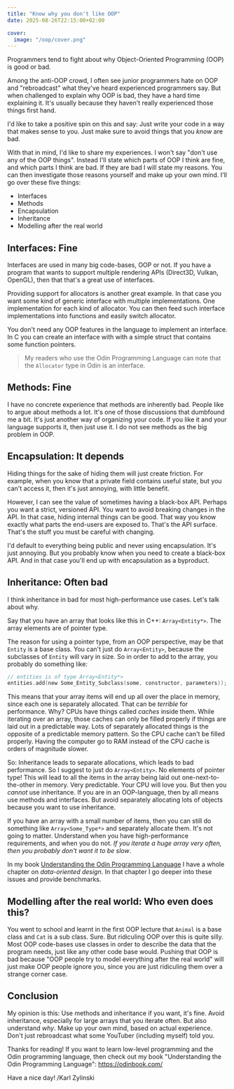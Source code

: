 ```yaml
---
title: "Know why you don't like OOP"
date: 2025-08-26T22:15:00+02:00

cover:
  image: "/oop/cover.png"
---
```


Programmers tend to fight about why Object-Oriented Programming (OOP) is good or bad.

Among the anti-OOP crowd, I often see junior programmers hate on OOP and "rebroadcast" what they've heard experienced programmers say. But when challenged to explain why OOP is bad, they have a hard time explaining it. It's usually because they haven't really experienced those things first hand.

I'd like to take a positive spin on this and say: Just write your code in a way that makes sense to you. Just make sure to avoid things that you _know_ are bad.

With that in mind, I'd like to share my experiences. I won't say "don't use any of the OOP things". Instead I'll state which parts of OOP I think are fine, and which parts I think are bad. If they are bad I will state my reasons. You can then investigate those reasons yourself and make up your own mind. I'll go over these five things:

- Interfaces
- Methods
- Encapsulation
- Inheritance
- Modelling after the real world

## Interfaces: Fine
Interfaces are used in many big code-bases, OOP or not. If you have a program that wants to support multiple rendering APIs (Direct3D, Vulkan, OpenGL), then that that's a great use of interfaces.

Providing support for allocators is another great example. In that case you want some kind of generic interface with multiple implementations. One implementation for each kind of allocator. You can then feed such interface implementations into functions and easily switch allocator.

You don't need any OOP features in the language to implement an interface. In C you can create an interface with with a simple struct that contains some function pointers.

> My readers who use the Odin Programming Language can note that the `Allocator` type in Odin is an interface.

## Methods: Fine
I have no concrete experience that methods are inherently bad. People like to argue about methods a lot. It's one of those discussions that dumbfound me a bit. It's just another way of organizing your code. If you like it and your language supports it, then just use it. I do not see methods as the big problem in OOP.

## Encapsulation: It depends
Hiding things for the sake of hiding them will just create friction. For example, when you know that a private field contains useful state, but you can't access it, then it's just annoying, with little benefit.

However, I can see the value of sometimes having a black-box API. Perhaps you want a strict, versioned API. You want to avoid breaking changes in the API. In that case, hiding internal things can be good. That way you know exactly what parts the end-users are exposed to. That's the API surface. That's the stuff you must be careful with changing.

I'd default to everything being public and never using encapsulation. It's just annoying. But you probably know when you need to create a black-box API. And in that case you'll end up with encapsulation as a byproduct.

## Inheritance: Often bad
I think inheritance in bad for most high-performance use cases. Let's talk about why.

Say that you have an array that looks like this in C++: `Array<Entity*>`. The array elements are of pointer type.

The reason for using a pointer type, from an OOP perspective, may be that `Entity` is a base class. You can't just do `Array<Entity>`, because the subclasses of `Entity` will vary in size. So in order to add to the array, you probably do something like:
```C
// entities is of type Array<Entity*>
entities.add(new Some_Entity_Subclass(some, constructor, parameters));
```

This means that your array items will end up all over the place in memory, since each one is separately allocated. That can be _terrible_ for performance. Why? CPUs have things called _caches_ inside them. While iterating over an array, those caches can only be filled properly if things are laid out in a predictable way. Lots of separately allocated things is the opposite of a predictable memory pattern. So the CPU cache can't be filled properly. Having the computer go to RAM instead of the CPU cache is orders of magnitude slower.

So: Inheritance leads to separate allocations, which leads to bad performance. So I suggest to just do `Array<Entity>`. No elements of pointer type! This will lead to all the items in the array being laid out one-next-to-the-other in memory. Very predictable. Your CPU will love you. But then you _cannot_ use inheritance. If you are in an OOP-language, then by all means use methods and interfaces. But avoid separately allocating lots of objects because you want to use inheritance.

If you have an array with a small number of items, then you can still do something like `Array<Some_Type*>` and separately allocate them. It's not going to matter. Understand when you have high-performance requirements, and when you do not. _If you iterate a huge array very often, then you probably don't want it to be slow_.

In my book [Understanding the Odin Programming Language](https://odinbook.com/) I have a whole chapter on _data-oriented design_. In that chapter I go deeper into these issues and provide benchmarks.

## Modelling after the real world: Who even does this?

You went to school and learnt in the first OOP lecture that `Animal` is a base class and `Cat` is a sub class. Sure. But ridiculing OOP over this is quite silly. Most OOP code-bases use classes in order to describe the data that the program needs, just like any other code base would. Pushing that OOP is bad because "OOP people try to model everything after the real world" will just make OOP people ignore you, since you are just ridiculing them over a strange corner case.

## Conclusion

My opinion is this: Use methods and inheritance if you want, it's fine. Avoid inheritance, especially for large arrays that you iterate often. But also understand _why_. Make up your own mind, based on actual experience. Don't just rebroadcast what some YouTuber (including myself) told you.

Thanks for reading! If you want to learn low-level programming and the Odin programming language, then check out my book "Understanding the Odin Programming Language": https://odinbook.com/

Have a nice day!
/Karl Zylinski